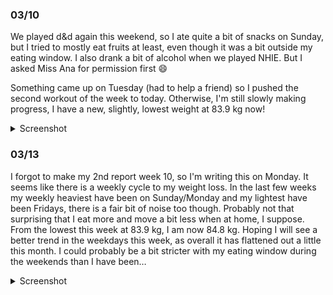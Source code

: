 ### 03/10
We played d&d again this weekend, so I ate quite a bit of snacks on Sunday, but I tried to mostly eat fruits at least, even though it was a bit outside my eating window. I also drank a bit of alcohol when we played NHIE. But I asked Miss Ana for permission first 😄

Something came up on Tuesday (had to help a friend) so I pushed the second workout of the week to today. Otherwise, I'm still slowly making progress, I have a new, slightly, lowest weight at 83.9 kg now!

<details>
	<summary>Screenshot</summary>
	<img src="https://media.discordapp.net/attachments/810551417043419170/1083659674974437396/Screenshot_20230310-085628.png?width=641&height=1390" />
</details>

### 03/13
I forgot to make my 2nd report week 10, so I'm writing this on Monday. It seems like there is a weekly cycle to my weight loss. In the last few weeks my weekly heaviest have been on Sunday/Monday and my lightest have been Fridays, there is a fair bit of noise too though. Probably not that surprising that I eat more and move a bit less when at home, I suppose. From the lowest this week at 83.9 kg, I am now 84.8 kg. Hoping I will see a better trend in the weekdays this week, as overall it has flattened out a little this month. I could probably be a bit stricter with my eating window during the weekends than I have been…

<details>
	<summary>Screenshot</summary>
	<img src="https://media.discordapp.net/attachments/810551417043419170/1084737051246723082/Screenshot_20230313-081727.png?width=641&height=1390" />
</details>